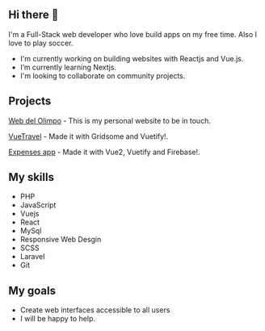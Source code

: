 ## Hi there 👋

I'm a Full-Stack web developer who love build apps on my free time. Also I love to play soccer.

- I'm currently working on building websites with Reactjs and Vue.js.
- I’m currently learning Nextjs.
- I'm looking to collaborate on community projects.

## Projects

[Web del Olimpo](https://webdelolimpo.com/) -
This is my personal website to be in touch.

[VueTravel](https://travel-app-a52f8.web.app) -
Made it with Gridsome and Vuetify!.

[Expenses app](https://notas-a3d4b.firebaseapp.com) -
Made it with Vue2, Vuetify and Firebase!.

## My skills

- PHP
- JavaScript
- Vuejs
- React
- MySql
- Responsive Web Desgin
- SCSS
- Laravel
- Git
## My goals

- Create web interfaces accessible to all users
- I will be happy to help.

